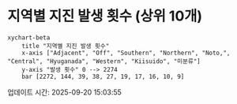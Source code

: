 # 지역별 지진 발생 횟수 (상위 10개)

```mermaid
xychart-beta
    title "지역별 지진 발생 횟수"
    x-axis ["Adjacent", "Off", "Southern", "Northern", "Noto,", "Central", "Hyuganada", "Western", "Kiisuido", "미분류"]
    y-axis "발생 횟수" 0 --> 2274
    bar [2272, 144, 39, 38, 27, 19, 17, 16, 10, 9]
```

업데이트 시간: 2025-09-20 15:03:55
